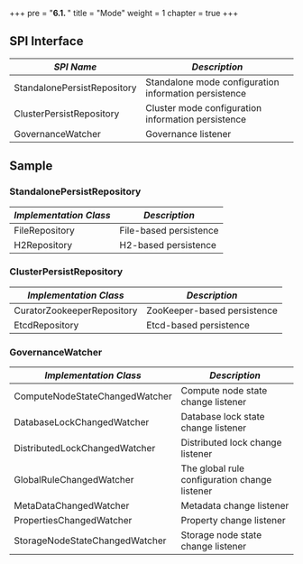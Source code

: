 +++
pre = "<b>6.1. </b>"
title = "Mode"
weight = 1
chapter = true
+++

## SPI Interface

| *SPI Name*                     | *Description*                  |
| ----------------------------- | -----------------------    |
| StandalonePersistRepository   | Standalone mode configuration information persistence |
| ClusterPersistRepository      | Cluster mode configuration information persistence    |
| GovernanceWatcher             | Governance listener                   |

## Sample

### StandalonePersistRepository

| *Implementation Class*                    | *Description*                  |
| ----------------------------- | -------------------------- |
| FileRepository                | File-based persistence           |
| H2Repository                  | H2-based persistence             |

### ClusterPersistRepository

| *Implementation Class*                    | *Description*                 |
| ----------------------------- | ------------------------- |
| CuratorZookeeperRepository    | ZooKeeper-based persistence     |
| EtcdRepository                | Etcd-based persistence          |

### GovernanceWatcher

| *Implementation Class*                     | *Description*          |
| -----------------------------  | ------------------ |
| ComputeNodeStateChangedWatcher | Compute node state change listener |
| DatabaseLockChangedWatcher     | Database lock state change listener |
| DistributedLockChangedWatcher  | Distributed lock change listener     |
| GlobalRuleChangedWatcher       | The global rule configuration change listener |
| MetaDataChangedWatcher         | Metadata change listener      |
| PropertiesChangedWatcher       | Property change listener        |
| StorageNodeStateChangedWatcher | Storage node state change listener |

